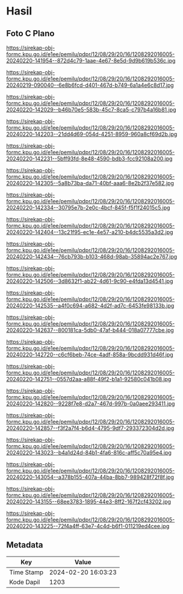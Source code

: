 # Hasil

## Foto C Plano

https://sirekap-obj-formc.kpu.go.id/e1ee/pemilu/pdpr/12/08/29/20/16/1208292016005-20240220-141954--872d4c79-1aae-4e67-8e5d-9d9b619b536c.jpg

https://sirekap-obj-formc.kpu.go.id/e1ee/pemilu/pdpr/12/08/29/20/16/1208292016005-20240219-090040--6e8b6fcd-d401-467d-b749-6a1a4e6c8d17.jpg

https://sirekap-obj-formc.kpu.go.id/e1ee/pemilu/pdpr/12/08/29/20/16/1208292016005-20240220-142029--b46b70e5-583b-45c7-8ca5-c797b4a16b81.jpg

https://sirekap-obj-formc.kpu.go.id/e1ee/pemilu/pdpr/12/08/29/20/16/1208292016005-20240220-142203--21dd4d69-054d-4251-8959-960a8cf69d2b.jpg

https://sirekap-obj-formc.kpu.go.id/e1ee/pemilu/pdpr/12/08/29/20/16/1208292016005-20240220-142231--5bff93fd-8e48-4590-bdb3-fcc92108a200.jpg

https://sirekap-obj-formc.kpu.go.id/e1ee/pemilu/pdpr/12/08/29/20/16/1208292016005-20240220-142305--5a8b73ba-da71-40bf-aaa6-8e2b2f37e582.jpg

https://sirekap-obj-formc.kpu.go.id/e1ee/pemilu/pdpr/12/08/29/20/16/1208292016005-20240220-142334--30795e7b-2e0c-4bcf-845f-f5f1f24015c5.jpg

https://sirekap-obj-formc.kpu.go.id/e1ee/pemilu/pdpr/12/08/29/20/16/1208292016005-20240220-142404--13c21f95-ec1e-4e57-a210-b4dc5535a3d2.jpg

https://sirekap-obj-formc.kpu.go.id/e1ee/pemilu/pdpr/12/08/29/20/16/1208292016005-20240220-142434--76cb793b-b103-468d-98ab-35894ac2e767.jpg

https://sirekap-obj-formc.kpu.go.id/e1ee/pemilu/pdpr/12/08/29/20/16/1208292016005-20240220-142506--3d8632f1-ab22-4d61-9c90-e4fda13d4541.jpg

https://sirekap-obj-formc.kpu.go.id/e1ee/pemilu/pdpr/12/08/29/20/16/1208292016005-20240220-142535--a4f0c694-a682-4d2f-ad7c-6453fe98133b.jpg

https://sirekap-obj-formc.kpu.go.id/e1ee/pemilu/pdpr/12/08/29/20/16/1208292016005-20240220-142637--800181ca-5db0-47af-b444-018a07777cbe.jpg

https://sirekap-obj-formc.kpu.go.id/e1ee/pemilu/pdpr/12/08/29/20/16/1208292016005-20240220-142720--c6cf6beb-74ce-4adf-858a-9bcdd931d46f.jpg

https://sirekap-obj-formc.kpu.go.id/e1ee/pemilu/pdpr/12/08/29/20/16/1208292016005-20240220-142751--0557d2aa-a88f-49f2-b1a1-92580c041b08.jpg

https://sirekap-obj-formc.kpu.go.id/e1ee/pemilu/pdpr/12/08/29/20/16/1208292016005-20240220-142820--9228f7e8-d2a7-467d-997b-0a0aee293411.jpg

https://sirekap-obj-formc.kpu.go.id/e1ee/pemilu/pdpr/12/08/29/20/16/1208292016005-20240220-142857--f3f2a7f4-b6d4-4795-9df7-293372304d2d.jpg

https://sirekap-obj-formc.kpu.go.id/e1ee/pemilu/pdpr/12/08/29/20/16/1208292016005-20240220-143023--b4a1d24d-84b1-4fa6-816c-aff5c70a95e4.jpg

https://sirekap-obj-formc.kpu.go.id/e1ee/pemilu/pdpr/12/08/29/20/16/1208292016005-20240220-143054--a378b155-407a-44ba-8bb7-989428f72f8f.jpg

https://sirekap-obj-formc.kpu.go.id/e1ee/pemilu/pdpr/12/08/29/20/16/1208292016005-20240220-143155--68ee3783-1895-44e3-8ff2-167f2cf43202.jpg

https://sirekap-obj-formc.kpu.go.id/e1ee/pemilu/pdpr/12/08/29/20/16/1208292016005-20240220-143225--72f4a4ff-63e7-4c4d-b6f1-011219ed4cee.jpg


## Metadata

| Key        | Value               |
| ---------- | ------------------- |
| Time Stamp | 2024-02-20 16:03:23 |
| Kode Dapil | 1203                |



